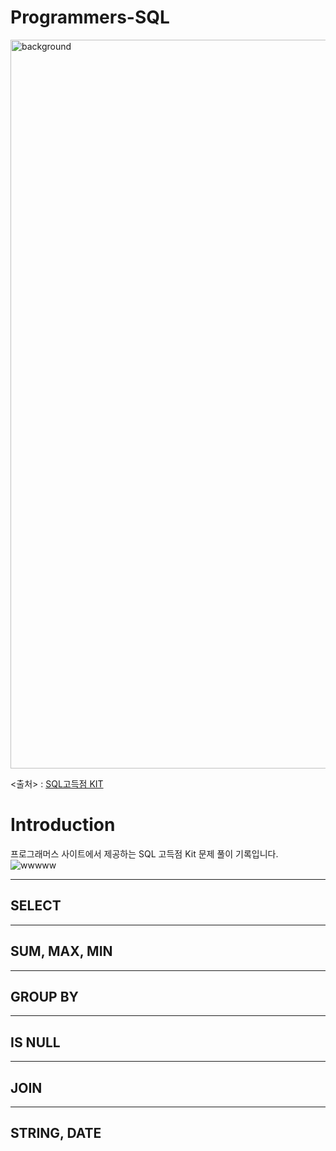 # Programmers-SQL

<img width="1166" alt="background" src="https://user-images.githubusercontent.com/48948636/112016825-67dbfb00-8b70-11eb-9fd7-0f79f244937b.png">

<출처> : [SQL고득점 KIT](https://programmers.co.kr/learn/challenges)

# Introduction
프로그래머스 사이트에서 제공하는 SQL 고득점 Kit 문제 풀이 기록입니다.
![wwwww](https://user-images.githubusercontent.com/107968231/204421742-4b6f7c01-dd76-42b0-8016-a55358424bb0.jpg)



------------------------
## SELECT


-----------------------
## SUM, MAX, MIN
 
-------------------------
## GROUP BY


--------------------------
## IS NULL



--------------------------
## JOIN


------------------------
## STRING, DATE
